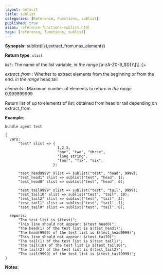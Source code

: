 ```yaml
---
layout: default
title: sublist
categories: [Reference, Functions, sublist]
published: true
alias: reference-functions-sublist.html
tags: [reference, functions, sublist]
---
```




**Synopsis**: sublist(list,extract_from,max_elements)

**Return type**: `slist`

 *list* : The name of the list variable, *in the range*
[a-zA-Z0-9\_\$(){}\\[\\].:]+   

 *extract_from* : Whether to extract elements from the beginning or from the end. *in the range* head,tail

 *elements* : Maximum number of elements to return *in the range* 0,999999999

Return list of up to elements of list, obtained from head or tail depending on extract_from.

**Example**:  
   

```cf3
bundle agent test

{
  vars:
      "test" slist => {
                        1,2,3,
                        "one", "two", "three",
                        "long string",
                        "four", "fix", "six",
                      };

      "test_head9999" slist => sublist("test", "head", 9999);
      "test_head1" slist => sublist("test", "head", 1);
      "test_head0" slist => sublist("test", "head", 0);

      "test_tail9999" slist => sublist("test", "tail", 9999);
      "test_tail10" slist => sublist("test", "tail", 10);
      "test_tail2" slist => sublist("test", "tail", 2);
      "test_tail1" slist => sublist("test", "tail", 1);
      "test_tail0" slist => sublist("test", "tail", 0);

  reports:
      "The test list is $(test)";
      "This line should not appear: $(test_head0)";
      "The head(1) of the test list is $(test_head1)";
      "The head(9999) of the test list is $(test_head9999)";
      "This line should not appear: $(test_tail0)";
      "The tail(1) of the test list is $(test_tail1)";
      "The tail(10) of the test list is $(test_tail10)";
      "The tail(2) of the test list is $(test_tail2)";
      "The tail(9999) of the test list is $(test_tail9999)";
}
```

**Notes**:  


